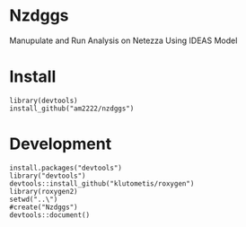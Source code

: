 # Nzdggs
Manupulate and Run Analysis on Netezza Using IDEAS Model

# Install

```
library(devtools)
install_github("am2222/nzdggs")

```

# Development
```
install.packages("devtools")
library("devtools")
devtools::install_github("klutometis/roxygen")
library(roxygen2)
setwd("..\")
#create("Nzdggs")
devtools::document()


```